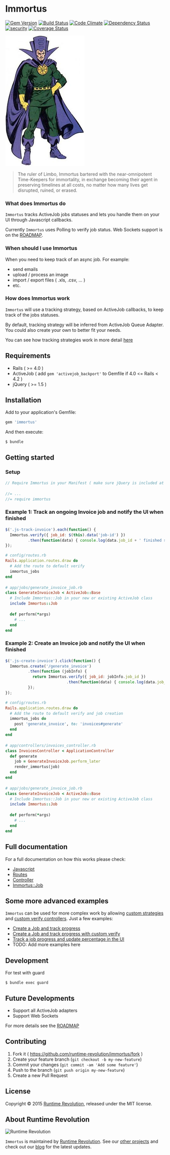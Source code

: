 Immortus
===

[![Gem Version](https://badge.fury.io/rb/immortus.svg)](http://badge.fury.io/rb/immortus)
[![Build Status](https://travis-ci.org/runtimerevolution/immortus.svg?branch=master)](https://travis-ci.org/runtimerevolution/immortus)
[![Code Climate](https://codeclimate.com/github/runtimerevolution/immortus/badges/gpa.svg)](https://codeclimate.com/github/runtimerevolution/immortus)
[![Dependency Status](https://gemnasium.com/runtimerevolution/immortus.svg)](https://gemnasium.com/runtimerevolution/immortus)
[![security](https://hakiri.io/github/runtimerevolution/immortus/master.svg)](https://hakiri.io/github/runtimerevolution/immortus/master)
[![Coverage Status](https://coveralls.io/repos/runtimerevolution/immortus/badge.svg)](https://coveralls.io/r/runtimerevolution/immortus)

![Immortus](./docs/Immortus.jpg)

> The ruler of Limbo, Immortus bartered with the near-omnipotent Time-Keepers for immortality, in exchange becoming their agent in preserving timelines at all costs, no matter how many lives get disrupted, ruined, or erased.

### What does Immortus do

`Immortus` tracks ActiveJob jobs statuses and lets you handle them on your UI through Javascript callbacks.

Currently `Immortus` uses Polling to verify job status. Web Sockets support is on the [ROADMAP](./docs/ROADMAP.md).

### When should I use Immortus

When you need to keep track of an async job.
For example:

* send emails
* upload / process an image
* import / export files ( .xls, .csv, ... )
* etc.

### How does Immortus work

`Immortus` will use a tracking strategy, based on ActiveJob callbacks, to keep track of the jobs statuses.

By default, tracking strategy will be inferred from ActiveJob Queue Adapter.
You could also create your own to better fit your needs.

You can see how tracking strategies work in more detail [here](./docs/full.md#tracking-strategy)

Requirements
---

* Rails ( >= 4.0 )
* ActiveJob ( add `gem 'activejob_backport'` to Gemfile if 4.0 <= Rails < 4.2 )
* jQuery ( >= 1.5 )

Installation
---

Add to your application's Gemfile:

```ruby
gem 'immortus'
```

And then execute:

    $ bundle

Getting started
---

### Setup

```javascript
// Require Immortus in your Manifest ( make sure jQuery is included at this point ):

//= ...
//= require immortus
```

### Example 1: Track an ongoing Invoice job and notify the UI when finished

```javascript
$('.js-track-invoice').each(function() {
  Immortus.verify({ job_id: $(this).data('job-id') })
          .then(function(data) { console.log(data.job_id + ' finished successfully.'); });
});
```

```ruby
# config/routes.rb
Rails.application.routes.draw do
  # Add the route to default verify
  immortus_jobs
end

# app/jobs/generate_invoice_job.rb
class GenerateInvoiceJob < ActiveJob::Base
  # Include Immortus::Job in your new or existing ActiveJob class
  include Immortus::Job

  def perform(*args)
    # ...
  end
end
```

### Example 2: Create an Invoice job and notify the UI when finished

```javascript
$('.js-create-invoice').click(function() {
  Immortus.create('/generate_invoice')
          .then(function (jobInfo) {
            return Immortus.verify({ job_id: jobInfo.job_id })
                           .then(function(data) { console.log(data.job_id + ' finished successfully.'); });
          });
});
```

```ruby
# config/routes.rb
Rails.application.routes.draw do
  # Add the route to default verify and job creation
  immortus_jobs do
    post 'generate_invoice', to: 'invoices#generate'
  end
end

# app/controllers/invoices_controller.rb
class InvoicesController < ApplicationController
  def generate
    job = GenerateInvoiceJob.perform_later
    render_immortus(job)
  end
end

# app/jobs/generate_invoice_job.rb
class GenerateInvoiceJob < ActiveJob::Base
  # Include Immortus::Job in your new or existing ActiveJob class
  include Immortus::Job

  def perform(*args)
    # ...
  end
end
```

Full documentation
---

For a full documentation on how this works please check:

* [Javascript](./docs/full.md#javascript)
* [Routes](./docs/full.md#routes)
* [Controller](./docs/full.md#controller)
* [Immortus::Job](./docs/full.md#immortus-job)

Some more advanced examples
---

`Immortus` can be used for more complex work by allowing [custom strategies](./docs/full.md#define-a-custom-tracking-strategy) and [custom verify controllers](./docs/full.md#how-to-create-a-custom-verify). Just a few examples:

* [Create a Job and track progress](./docs/examples/intermediate.md)
* [Create a Job and track progress with custom verify](./docs/examples/explicit.md)
* [Track a job progress and update percentage in the UI](./docs/examples/job_progress.md)
* TODO: Add more examples here

Development
---

For test with guard

    $ bundle exec guard

Future Developments
---

* Support all ActiveJob adapters
* Support Web Sockets

For more details see the [ROADMAP](./docs/ROADMAP.md)

Contributing
---

1. Fork it ( https://github.com/runtime-revolution/immortus/fork )
2. Create your feature branch (`git checkout -b my-new-feature`)
3. Commit your changes (`git commit -am 'Add some feature'`)
4. Push to the branch (`git push origin my-new-feature`)
5. Create a new Pull Request

License
---

Copyright © 2015 [Runtime Revolution](http://www.runtime-revolution.com), released under the MIT license.

About Runtime Revolution
---

![Runtime Revolution](http://webpublishing.s3.amazonaws.com/runtime_small_logo.png)

`Immortus` is maintained by [Runtime Revolution](http://www.runtime-revolution.com).
See our [other projects](https://github.com/runtimerevolution/) and check out our [blog](http://www.runtime-revolution.com/runtime/blog) for the latest updates.
